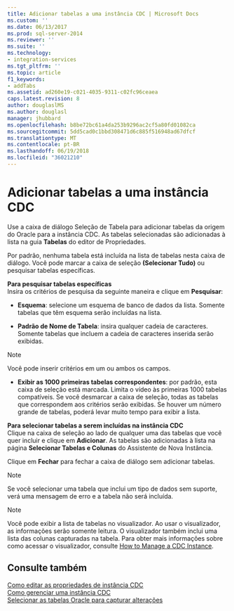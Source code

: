 ```yaml
---
title: Adicionar tabelas a uma instância CDC | Microsoft Docs
ms.custom: ''
ms.date: 06/13/2017
ms.prod: sql-server-2014
ms.reviewer: ''
ms.suite: ''
ms.technology:
- integration-services
ms.tgt_pltfrm: ''
ms.topic: article
f1_keywords:
- addTabs
ms.assetid: ad260e19-c021-4035-9311-c02fc96ceaea
caps.latest.revision: 8
author: douglaslMS
ms.author: douglasl
manager: jhubbard
ms.openlocfilehash: b8be72bc61a4da253b9296ac2cf5a80fd01082ca
ms.sourcegitcommit: 5dd5cad0c1bbd308471d6c885f516948ad67dfcf
ms.translationtype: MT
ms.contentlocale: pt-BR
ms.lasthandoff: 06/19/2018
ms.locfileid: "36021210"
---
```

# <a name="add-tables-to-a-cdc-instance"></a>Adicionar tabelas a uma instância CDC
  Use a caixa de diálogo Seleção de Tabela para adicionar tabelas da origem do Oracle para a instância CDC. As tabelas selecionadas são adicionadas à lista na guia **Tabelas** do editor de Propriedades.  
  
 Por padrão, nenhuma tabela está incluída na lista de tabelas nesta caixa de diálogo. Você pode marcar a caixa de seleção **(Selecionar Tudo)** ou pesquisar tabelas específicas.  
  
 **Para pesquisar tabelas específicas**  
 Insira os critérios de pesquisa da seguinte maneira e clique em **Pesquisar**:  
  
-   **Esquema**: selecione um esquema de banco de dados da lista. Somente tabelas que têm esquema serão incluídas na lista.  
  
-   **Padrão de Nome de Tabela**: insira qualquer cadeia de caracteres. Somente tabelas que incluem a cadeia de caracteres inserida serão exibidas.  
  
> [!NOTE]  
>  Você pode inserir critérios em um ou ambos os campos.  
  
-   **Exibir as 1000 primeiras tabelas correspondentes**: por padrão, esta caixa de seleção está marcada. Limita o vídeo às primeiras 1000 tabelas compatíveis. Se você desmarcar a caixa de seleção, todas as tabelas que correspondem aos critérios serão exibidas. Se houver um número grande de tabelas, poderá levar muito tempo para exibir a lista.  
  
 **Para selecionar tabelas a serem incluídas na instância CDC**  
 Clique na caixa de seleção ao lado de qualquer uma das tabelas que você quer incluir e clique em **Adicionar**. As tabelas são adicionadas à lista na página **Selecionar Tabelas e Colunas** do Assistente de Nova Instância.  
  
 Clique em **Fechar** para fechar a caixa de diálogo sem adicionar tabelas.  
  
> [!NOTE]  
>  Se você selecionar uma tabela que inclui um tipo de dados sem suporte, verá uma mensagem de erro e a tabela não será incluída.  
  
> [!NOTE]  
>  Você pode exibir a lista de tabelas no visualizador. Ao usar o visualizador, as informações serão somente leitura. O visualizador também inclui uma lista das colunas capturadas na tabela. Para obter mais informações sobre como acessar o visualizador, consulte [How to Manage a CDC Instance](manage-a-cdc-instance.md).  
  
## <a name="see-also"></a>Consulte também  
 [Como editar as propriedades de instância CDC](how-to-edit-the-cdc-instance-properties.md)   
 [Como gerenciar uma instância CDC](manage-a-cdc-instance.md)   
 [Selecionar as tabelas Oracle para capturar alterações](select-oracle-tables-for-capturing-changes.md)  
  
  